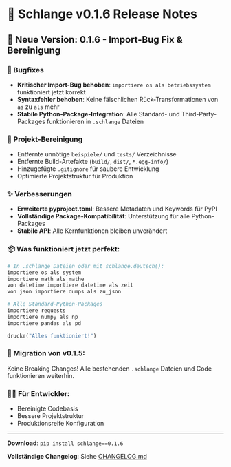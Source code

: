 # 🐍 Schlange v0.1.6 Release Notes

## 🚀 Neue Version: 0.1.6 - Import-Bug Fix & Bereinigung

### 🔧 Bugfixes
- **Kritischer Import-Bug behoben**: `importiere os als betriebssystem` funktioniert jetzt korrekt
- **Syntaxfehler behoben**: Keine fälschlichen Rück-Transformationen von `as` zu `als` mehr
- **Stabile Python-Package-Integration**: Alle Standard- und Third-Party-Packages funktionieren in `.schlange` Dateien

### 🧹 Projekt-Bereinigung
- Entfernte unnötige `beispiele/` und `tests/` Verzeichnisse
- Entfernte Build-Artefakte (`build/`, `dist/`, `*.egg-info/`)
- Hinzugefügte `.gitignore` für saubere Entwicklung
- Optimierte Projektstruktur für Produktion

### ✨ Verbesserungen
- **Erweiterte pyproject.toml**: Bessere Metadaten und Keywords für PyPI
- **Vollständige Package-Kompatibilität**: Unterstützung für alle Python-Packages
- **Stabile API**: Alle Kernfunktionen bleiben unverändert

### 📦 Was funktioniert jetzt perfekt:
```python
# In .schlange Dateien oder mit schlange.deutsch():
importiere os als system
importiere math als mathe
von datetime importiere datetime als zeit
von json importiere dumps als zu_json

# Alle Standard-Python-Packages
importiere requests
importiere numpy als np
importiere pandas als pd

drucke("Alles funktioniert!")
```

### 🎯 Migration von v0.1.5:
Keine Breaking Changes! Alle bestehenden `.schlange` Dateien und Code funktionieren weiterhin.

### 👨‍💻 Für Entwickler:
- Bereinigte Codebasis
- Bessere Projektstruktur
- Produktionsreife Konfiguration

---

**Download**: `pip install schlange==0.1.6`

**Vollständige Changelog**: Siehe [CHANGELOG.md](CHANGELOG.md)
